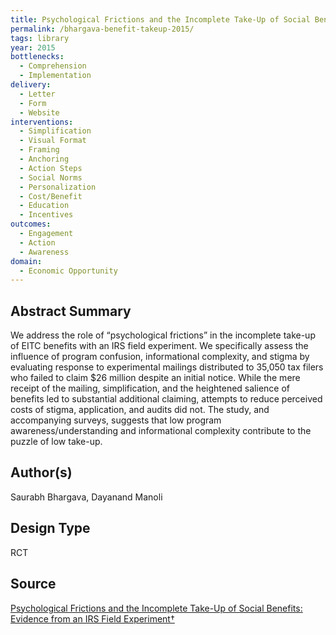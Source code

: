 ```yaml
---
title: Psychological Frictions and the Incomplete Take-Up of Social Benefits-Evidence from an IRS Field Experiment
permalink: /bhargava-benefit-takeup-2015/
tags: library 
year: 2015
bottlenecks: 
  - Comprehension 
  - Implementation
delivery: 
  - Letter 
  - Form 
  - Website 
interventions: 
  - Simplification 
  - Visual Format 
  - Framing 
  - Anchoring 
  - Action Steps  
  - Social Norms 
  - Personalization 
  - Cost/Benefit 
  - Education 
  - Incentives
outcomes: 
  - Engagement 
  - Action  
  - Awareness
domain: 
  - Economic Opportunity
---
```

## Abstract Summary

We address the role of “psychological frictions” in the incomplete
take-up of EITC benefits with an IRS field experiment. We specifically
assess the influence of program confusion, informational complexity,
and stigma by evaluating response to experimental mailings
distributed to 35,050 tax filers who failed to claim $26 million
despite an initial notice. While the mere receipt of the mailing, simplification,
and the heightened salience of benefits led to substantial
additional claiming, attempts to reduce perceived costs of stigma,
application, and audits did not. The study, and accompanying surveys,
suggests that low program awareness/understanding and
informational complexity contribute to the puzzle of low take-up.

## Author(s)

Saurabh Bhargava, Dayanand Manoli

## Design Type

RCT

## Source

<a href="https://www.cmu.edu/dietrich/sds/docs/bhargava/Bhargava_Takeup%20AER%202015.pdf">Psychological Frictions and the Incomplete Take-Up of Social Benefits: Evidence from an IRS Field Experiment†</a>
